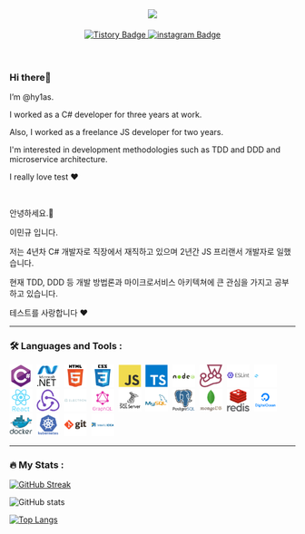 <div id="header" align="center">
  <img src="https://media.giphy.com/media/aNqEFrYVnsS52/giphy.gif" width="600"/>
</div>
<br/>
<div id="badges" align="center">
  <a href="https://hy1as.tistory.com">
    <img src="https://img.shields.io/badge/Tistory-black?style=for-the-badge&logo=tistory&logoColor=white" alt="Tistory Badge"/>
  </a>
  <a href="https://instagram.com">
    <img src="https://img.shields.io/badge/Instagram-E4405F?style=for-the-badge&logo=instagram&logoColor=white" alt="instagram Badge"/>
  </a>
</div>
<br/>
<div id="profile_counter" align="center">
  <img src="https://komarev.com/ghpvc/?username=hy1as&style=flat-square&color=ff69b4" alt=""/>
</div>

### Hi there👋

I’m @hy1as.

I worked as a C# developer for three years at work.

Also, I worked as a freelance JS developer for two years.

I'm interested in development methodologies such as TDD and DDD and microservice architecture.

I really love test ❤

<br/>

안녕하세요.👋

이민규 입니다.

저는 4년차 C# 개발자로 직장에서 재직하고 있으며 2년간 JS 프리랜서 개발자로 일했습니다.

현재 TDD, DDD 등 개발 방법론과 마이크로서비스 아키텍쳐에 큰 관심을 가지고 공부하고 있습니다.

테스트를 사랑합니다 ❤

---

### :hammer_and_wrench: Languages and Tools :

<div>
    <img src="https://github.com/devicons/devicon/blob/master/icons/csharp/csharp-original.svg" title="CSharp" alt="CSharp" width="40" height="40"/>&nbsp;
    <img src="https://github.com/devicons/devicon/blob/master/icons/dot-net/dot-net-original-wordmark.svg" title="dot-net" alt="dot-net" width="40" height="40"/>&nbsp;
    <img src="https://github.com/devicons/devicon/blob/master/icons/html5/html5-original-wordmark.svg" title="HTML5" alt="HTML5" width="40" height="40"/>&nbsp;
    <img src="https://github.com/devicons/devicon/blob/master/icons/css3/css3-original-wordmark.svg" title="CSS3" alt="CSS3" width="40" height="40"/>&nbsp;
    <img src="https://github.com/devicons/devicon/blob/master/icons/javascript/javascript-original.svg" title="javascript" alt="javascript" width="40" height="40"/>&nbsp;
    <img src="https://github.com/devicons/devicon/blob/master/icons/typescript/typescript-original.svg" title="typescript" alt="typescript" width="40" height="40"/>&nbsp;
    <img src="https://github.com/devicons/devicon/blob/master/icons/nodejs/nodejs-original-wordmark.svg" title="Nodejs" alt="nodejs" width="40" height="40"/>&nbsp;
    <img src="https://github.com/devicons/devicon/blob/master/icons/jest/jest-plain.svg" title="Jest" alt="jest" width="40" height="40"/>&nbsp;
    <img src="https://github.com/devicons/devicon/blob/master/icons/eslint/eslint-original-wordmark.svg" title="eslint" alt="eslint" width="40" height="40"/>&nbsp;
    <img src="https://github.com/devicons/devicon/blob/master/icons/tailwindcss/tailwindcss-original-wordmark.svg" title="tailwindcss" alt="tailwindcss" width="40" height="40"/>&nbsp;
    <img src="https://github.com/devicons/devicon/blob/master/icons/react/react-original-wordmark.svg" title="React" alt="React" width="40" height="40"/>&nbsp;
    <img src="https://github.com/devicons/devicon/blob/master/icons/redux/redux-original.svg" title="Redux" alt="Redux" width="40" height="40"/>&nbsp;
    <img src="https://github.com/devicons/devicon/blob/master/icons/electron/electron-original-wordmark.svg" title="Electron" alt="Electron" width="40" height="40"/>&nbsp;
    <img src="https://github.com/devicons/devicon/blob/master/icons/graphql/graphql-plain-wordmark.svg" title="Graphql" alt="Graphql" width="40" height="40"/>&nbsp;
    <img src="https://github.com/devicons/devicon/blob/master/icons/microsoftsqlserver/microsoftsqlserver-plain-wordmark.svg" title="Microsoft SQL Server" alt="Microsoft SQL Server" width="40" height="40"/>&nbsp;   
    <img src="https://github.com/devicons/devicon/blob/master/icons/mysql/mysql-original-wordmark.svg" title="Mysql" alt="Mysql" width="40" height="40"/>&nbsp;
    <img src="https://github.com/devicons/devicon/blob/master/icons/postgresql/postgresql-original-wordmark.svg" title="Postgresql" alt="Postgresql" width="40" height="40"/>&nbsp;
    <img src="https://github.com/devicons/devicon/blob/master/icons/mongodb/mongodb-original-wordmark.svg" title="MongoDB" alt="mongodb" width="40" height="40"/>&nbsp;
    <img src="https://github.com/devicons/devicon/blob/master/icons/redis/redis-original-wordmark.svg" title="Redis" alt="redis" width="40" height="40"/>&nbsp;
    <img src="https://github.com/devicons/devicon/blob/master/icons/digitalocean/digitalocean-original-wordmark.svg" title="Digital Ocean" alt="Digital Ocean" width="40" height="40"/>&nbsp;
    <img src="https://github.com/devicons/devicon/blob/master/icons/docker/docker-original-wordmark.svg" title="Docker" alt="Docker" width="40" height="40"/>&nbsp;
    <img src="https://github.com/devicons/devicon/blob/master/icons/kubernetes/kubernetes-plain-wordmark.svg" title="Kubernetes" alt="Kubernetes" width="40" height="40"/>&nbsp;
    <img src="https://github.com/devicons/devicon/blob/master/icons/git/git-original-wordmark.svg" title="Git" alt="git" width="40" height="40"/>&nbsp;
    <img src="https://github.com/devicons/devicon/blob/master/icons/intellij/intellij-original-wordmark.svg" title="Intellij" alt="intellij" width="40" height="40"/>&nbsp;
    
</div>

---

### :fire: My Stats :

[![GitHub Streak](http://github-readme-streak-stats.herokuapp.com?user=hy1as&theme=highcontrast&date_format=%5BY.%5Dn.j&ring=EB5454&fire=EB5454&currStreakLabel=EB5454)](https://git.io/streak-stats)

![GitHub stats](https://github-readme-stats.vercel.app/api?username=hy1as&show_icons=true&bg_color=000000&title_color=EA5454&text_color=FFFFFF)

[![Top Langs](https://github-readme-stats.vercel.app/api/top-langs/?username=hy1as)](https://github.com/anuraghazra/github-readme-stats)
<!---
hy1as/hy1as is a ✨ special ✨ repository because its `README.md` (this file) appears on your GitHub profile.
You can click the Preview link to take a look at your changes.
--->
